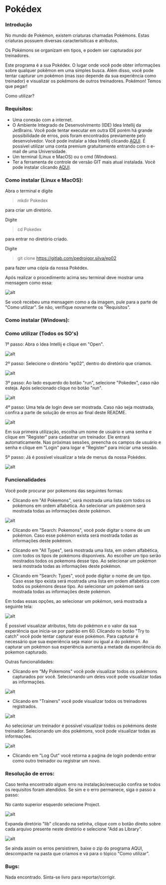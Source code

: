 # Pokédex

### Introdução

No mundo de Pokémon, existem criaturas chamadas Pokémons. Estas criaturas possuem
diversas caracterísiticas e atributos.

Os Pokémons se organizam em tipos, e podem ser capturados por treinadores.

Este programa é a sua Pokédex. O lugar onde você pode obter informações sobre qualquer pokémon
em uma simples busca. Além disso, você pode tentar capturar um pokémon (mas isso depende da sua
experiência como treinador) e visualizar os pokémons de outros treinadores. Pokémon! Temos que pegar!



Como utilizar?

### Requisitos:
- Uma conexão com a internet.
- O Ambiente Integrado de Desenvolvimento (IDE) Idea Intellij da JetBrains. Você pode tentar executar em outra
IDE porém  há grande possibilidade de erros, pois foram encontrados previamente pelo desenvolvedor.
	Você pode instalar a Idea Intellij clicando <a href=“https://www.jetbrains.com/idea/“>AQUI</a>. É possível utilizar uma conta premium gratuitamente entrando
com o e-mail de uma Universidade.
- Um terminal (Linux e MacOS) ou o cmd (Windows).
- Ter a ferramenta de controle de versão GIT mais atual instalada. Você pode instalar clicando <a href=“https://git-scm.com/downloads“>AQUI</a>.

### Como instalar (Linux e MacOS):
Abra o terminal e digite


> mkdir Pokedex


para criar um diretório.

Digite


> cd Pokedex


para entrar no diretório criado.

Digite


> git clone https://gitlab.com/pedroigor.silva/ep02


para fazer uma cópia da nossa Pokédex.

Após realizar o procedimento acima seu terminal deve mostrar uma mensagem como essa:


![alt](readme_images/step1.png)


Se você recebeu uma mensagem como a da imagem, pule para a parte de "Como utilizar". Se não, verifique novamente os "Requisitos".


### Como instalar (Windows):



### Como utilizar (Todos os SO's)


1º passo: Abra o Idea Intellij e clique em "Open".


![alt](readme_images/step2.png)


2º passo: Selecione o diretório "ep02", dentro do diretório que criamos.


![alt](readme_images/step3.png)


3º passo: Ao lado esquerdo do botão "run", selecione "Pokedex", caso não esteja. Após selecionado clique no botão "run".


![alt](readme_images/step4.png)


4º passo: Uma tela de login deve ser mostrada. Caso não seja mostrada, confira a parte de solução de erros ao final deste README.


![alt](readme_images/step5.png)


Em sua primeira utilização, escolha um nome de usuário e uma senha e clique em "Register" para cadastrar um treinador. Ele entrará automaticamente.
Nas próximas sessões, preencha os campos de usuário e senha e clique em "Login" para logar e "Register" para iniciar uma sessão.

5º passo: Já é possível visualizar a tela de menus da nossa Pokédex.


![alt](readme_images/step6.png)


### Funcionalidades


Você pode procurar por pokemons das seguintes formas:
* Clicando em "All Pokemons", será mostrada uma lista com todos os pokémons em ordem alfabética. Ao selecionar um pokémon será mostrada todas as informações deste pokémon.


![alt](readme_images/step13.png)


* Clicando em "Search: Pokemons", você pode digitar o nome de um pokémon. Caso esse pokémon exista será mostrada todas as informações deste pokémon.

* Clicando em "All Types", será mostrada uma lista, em ordem alfabética, com todos os tipos de pokémons disponíveis. Ao escolher um tipo serão mostrados todos os pokemons desse tipo. Ao selecionar um pokémon será mostrada todas as informações deste pokémon.
* Clicando em "Search: Types", você pode digitar o nome de um tipo. Caso esse tipo exista será mostrada uma lista em ordem alfabética com todos os pokémons desse tipo. Ao selecionar um pokémon será mostrada todas as informações deste pokémon.

Em todas essas opções, ao selecionar um pokémon, será mostrada a seguinte tela:


![alt](readme_images/poke.png)


É possível visualizar atributos, foto do pokémon e o valor da sua experiência que inicia-se por padrão em 60.
Clicando no botão "Try to catch" você pode tentar capturar esse pokémon. Para capturar é necessário que sua experiência seja maior ou igual a do pokémon.
Ao capturar um pokémon sua experiência aumenta a metade da experiência do pokemon capturado.

Outras funcionalidades:

* Clicando em "My Pokemons" você pode visualizar todos os pokémons capturados por você. Selecionando um deles você pode visualizar todas as informações.


![alt](readme_images/usuario14.png)


* Clicando em "Trainers" você pode visualizar todos os treinadores registrados.


![alt](readme_images/step15.png) 


Ao selecionar um treinador é possível visualizar todos os pokémons deste treinador. Selecionando um dos pokémons, você pode visualizar todas as informações.


![alt](readme_images/step16.png)


* Clicando em "Log Out" você retorna a paǵina de login podendo entrar como outro treinador ou registrar um novo.

### Resolução de erros:


Caso tenha encontrado algum erro na instalação/execução confira se todos os requisitos foram atendidos. Se sim e o erro permanece, siga o passo a passo:

No canto superior esquerdo selecione Project.


![alt](readme_images/erro1.png)


Expanda diretório "lib" clicando na setinha, clique com o botão direito sobre cada arquivo presente neste diretório e selecione "Add as Library".


![alt](readme_images/erro2.png)


Se ainda assim os erros persistirem, baixe o zip do programa AQUI, descompacte na pasta que criamos e vá para o tópico "Como utilizar".

### Bugs:

Nada encontrado. Sinta-se livro para reportar/corrigir.